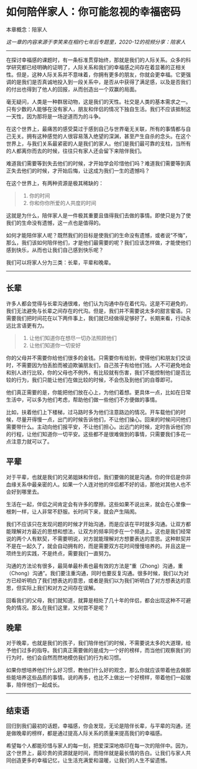 # 如何陪伴家人：你可能忽视的幸福密码

本章概念：陪家人

*这一章的内容来源于李笑来在相约七年后专题里，2020-12的视频分享：陪家人*

---

在探讨幸福感的课题时，有一条标准贯穿始终，那就是我们的人际关系。众多的科学研究都已经明确的证明了，人际关系和我们的幸福感之间存在着显著的正相关性。但是，这种人际关系并不意味着，你拥有更多的朋友，你就会更幸福。它更强调的是我们是否真诚地投入到一段关系中，是否从中获得了满足感，以及是否我们的付出也得到了他人的回报，从而创造出一个双赢的局面。

毫无疑问，人类是一种群居动物，这是我们的天性。社交是人类的基本需求之一。只有少数的人能够在没有家人，朋友和伴侣的情况下独自生活。我们不应该抵制这一天性，因为那将是一场逆道而为的斗争。

在这个世界上，最痛苦的感受莫过于感到自己与世界毫无关联，所有的事情都与自己无关。拥有这种感觉的人很容易落入绝望的深渊，甚至产生自杀的念头。在这个世界上，与我们关系最紧密的人是我们的家人。他们是我们最可靠的支柱，当所有的人都离你而去的时候，往往只有家人还会留下来陪伴我们。

难道我们需要等到失去他们的时候，才开始学会珍惜他们吗？难道我们需要等到真正失去他们的时候，才开始后悔，让这成为我们一生的遗憾吗？

在这个世界上，有两种资源是极其稀缺的：

> 1. 你的时间
> 2. 你和你你所爱的人共度的时间


这就是为什么，陪伴家人是一件极其重要且值得我们去做的事情。即使只是为了使我们的生命没有遗憾，这一点也是值得的。

如何才能陪伴家人呢？既然我们的目标是使我们的生命没有遗憾，或者说“不悔”，那么，我们该如何陪伴他们，才是他们最需要的呢？我们应该怎样做，才能使他们感到快乐，从而也让我们自己感到快乐呢？

我们可以将家人分为三类：长辈，平辈和晚辈。

---

## 长辈

许多人都会觉得与长辈沟通很难，他们认为沟通中存在着代沟。这是不可避免的，我们无法避免与长辈之间存在的代沟。但是，我们并不需要说太多的甜言蜜语。只需要我们把时间花在以下两件事上，我们就已经做得足够好了。长期来看，行动永远比言语更有力。

> 1. 让他们知道你在想尽一切办法照顾他们
> 2. 让他们知道你一切安好

你的父母并不需要你给他们很多的金钱。只需要你有给到，使得他们和朋友们交谈时，不需要因为怕丢脸而被迫欺骗朋友们，自己孩子有给他们钱。人不可避免地会和别人进行比较，你的父母也不例外，有比较就有伤害，我们不能控制他们是否比较的行为，我们只能让他们在做比较的时候，不会伤及到他们的自尊即可。

他们真正需要的是，你能把他们放在心上，为他们着想。更具体一点，比如在日常生活中，可以多为他们考虑，帮助他们做一些他们不方便做的事情。

比如，扶着他们上下楼梯，过马路时多为他们注意路边的情况。开车载他们的时候，尽量开得慢一点，出门的时候告诉他们，不让他们操心。回来的时候问问他们需要带什么。主动向他们报平安，不让他们担心。出远门的时候，定时告诉他们你的行程，让他们知道你一切平安。这些都不是很难做到的事情，只需要我们多花一点注意力就可以了。

## 平辈

对于平辈，也就是我们的兄弟姐妹和伴侣，我们要做的就是沟通。你的伴侣是你非血缘关系中最亲密的人。如果一个人连对他的伴侣都不好的话，那他对其他人也不会好到哪里去。

生活在一起，伴侣之间肯定会有许多的摩擦。这些如果不说出来，就会在心里像一根刺一样，让人非常不舒服。长时间下来，就会产生隔阂。

我们不应该只在发现问题的时候才开始沟通，而是应该在平时就多沟通。让双方都能理解对方最近的思想和想法，让双方的频率同步在一个频道上。这也是我们经常说的两个人有默契，不需要明说，对方就能理解对方想要表达的意思。这种默契并不是在一起久了，就会自动拥有的，而是需要双方花时间慢慢培养的。并且这是一项终生的实践，不是终点，需要我们一直努力。

沟通的方法论有很多，最简单最朴素也最有效的方法是“重（Zhong）沟通，重（Chong）沟通”。我们要注重沟通，同时也要反复沟通。很多时候，我们以为对方已经听明白了我们想表达的意思，或者是我们以为我们听明白了对方想表达的意思，但实际上我们和对方之间存在误解。

回看我们的父母，我们就知道，就算是相处了几十年的伴侣，都会出现这种不可避免的情况。那么在我们这里，又何尝不是呢？

## 晚辈

对于晚辈，也就是我们的孩子，我们陪伴他们的时候，不需要说太多的大道理，给予他们过多的指导。我们真正需要做的是成为一个好的榜样，而当他们观察我们的行为时，他们会自然而然地模仿我们的行为和习惯。

如果你想培养他们什么好习惯，教他们什么好的观念，那么你就应该带着他去做那些能培养这些品质的事情。说的再多，也比不上做出一个好榜样，带着他们一起做事，陪伴他们一起成长。

---

## 结束语

回归到我们最初的话题，幸福感，你会发现，无论是陪伴长辈，与平辈的沟通，还是做晚辈的榜样，都是通过提高人际关系的质量来提高我们的幸福感。

希望每个人都能珍惜与家人的每一刻，把爱深深地烙印在每一次的陪伴中。因为，这个世界上，最珍贵的资源就是时间，而陪伴就是最长情的告白。让我们与家人共同创造更多的幸福记忆，让生活充满爱和温暖，让我们的人生不留遗憾。

